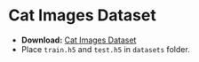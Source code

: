 # Cat Images Dataset

- **Download:** [Cat Images Dataset](https://www.kaggle.com/datasets/shivamaggarwal513/dlai-cat-images)
- Place `train.h5` and `test.h5` in `datasets` folder.
